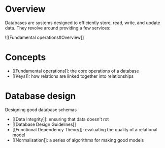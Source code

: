 # Overview
Databases are systems designed to efficiently store, read, write, and update data. They revolve around providing a few services:

![[Fundamental operations#Overview]]

# Concepts
- [[Fundamental operations]]: the core operations of a database
- [[Keys]]: how relations are linked together into relationships

# Database design
Designing good database schemas

- [[Data Integrity]]: ensuring that data doesn't rot
- [[Database Design Guidelines]]
- [[Functional Dependency Theory]]: evaluating the quality of a relational model
- [[Normalisation]]: a series of algorithms for making good models